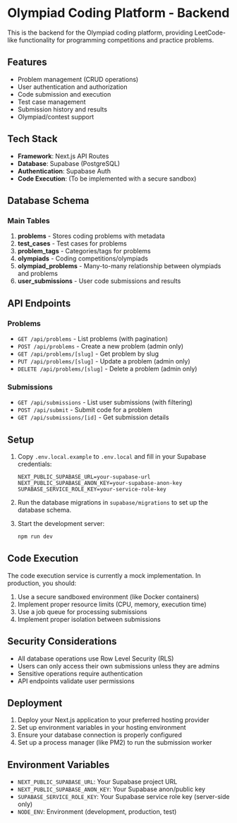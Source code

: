 # Olympiad Coding Platform - Backend

This is the backend for the Olympiad coding platform, providing LeetCode-like functionality for programming competitions and practice problems.

## Features

- Problem management (CRUD operations)
- User authentication and authorization
- Code submission and execution
- Test case management
- Submission history and results
- Olympiad/contest support

## Tech Stack

- **Framework**: Next.js API Routes
- **Database**: Supabase (PostgreSQL)
- **Authentication**: Supabase Auth
- **Code Execution**: (To be implemented with a secure sandbox)

## Database Schema

### Main Tables

1. **problems** - Stores coding problems with metadata
2. **test_cases** - Test cases for problems
3. **problem_tags** - Categories/tags for problems
4. **olympiads** - Coding competitions/olympiads
5. **olympiad_problems** - Many-to-many relationship between olympiads and problems
6. **user_submissions** - User code submissions and results

## API Endpoints

### Problems

- `GET /api/problems` - List problems (with pagination)
- `POST /api/problems` - Create a new problem (admin only)
- `GET /api/problems/[slug]` - Get problem by slug
- `PUT /api/problems/[slug]` - Update a problem (admin only)
- `DELETE /api/problems/[slug]` - Delete a problem (admin only)

### Submissions

- `GET /api/submissions` - List user submissions (with filtering)
- `POST /api/submit` - Submit code for a problem
- `GET /api/submissions/[id]` - Get submission details

## Setup

1. Copy `.env.local.example` to `.env.local` and fill in your Supabase credentials:
   ```
   NEXT_PUBLIC_SUPABASE_URL=your-supabase-url
   NEXT_PUBLIC_SUPABASE_ANON_KEY=your-supabase-anon-key
   SUPABASE_SERVICE_ROLE_KEY=your-service-role-key
   ```

2. Run the database migrations in `supabase/migrations` to set up the database schema.

3. Start the development server:
   ```bash
   npm run dev
   ```

## Code Execution

The code execution service is currently a mock implementation. In production, you should:

1. Use a secure sandboxed environment (like Docker containers)
2. Implement proper resource limits (CPU, memory, execution time)
3. Use a job queue for processing submissions
4. Implement proper isolation between submissions

## Security Considerations

- All database operations use Row Level Security (RLS)
- Users can only access their own submissions unless they are admins
- Sensitive operations require authentication
- API endpoints validate user permissions

## Deployment

1. Deploy your Next.js application to your preferred hosting provider
2. Set up environment variables in your hosting environment
3. Ensure your database connection is properly configured
4. Set up a process manager (like PM2) to run the submission worker

## Environment Variables

- `NEXT_PUBLIC_SUPABASE_URL`: Your Supabase project URL
- `NEXT_PUBLIC_SUPABASE_ANON_KEY`: Your Supabase anon/public key
- `SUPABASE_SERVICE_ROLE_KEY`: Your Supabase service role key (server-side only)
- `NODE_ENV`: Environment (development, production, test)
